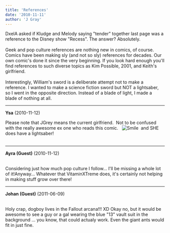 ```yaml
---
title: 'References'
date: '2010-11-11'
author: 'J Gray'
---
```


DxelA asked if Kludge and Melody saying "tender" together last page was a reference to the Disney show "Recess". The answer? Absolutely.<br><br>Geek and pop culture references are nothing new in comics, of course. Comics have been making sly (and not so sly) references for decades. Our own comic's done it since the very beginning. If you look hard enough you'll find references to such diverse topics as Kim Possible, 2001, and Keith's girlfriend.<br><br>Interestingly, William's sword is a deliberate attempt not to make a reference. I wanted to make a science fiction sword but NOT a lightsaber, so I went in the opposite direction. Instead of a blade of light, I made a blade of nothing at all.<br>

---
**Ysa** (2010-11-12)

Please note that JGrey means the current girlfriend.&nbsp; Not to be confused with the really awesome ex one who reads this comic.&nbsp;&nbsp; <img src="//smilies/smile.gif" alt="Smile" border="0">&nbsp;&nbsp;and&nbsp;SHE does have a lightsaber!<br><br>

---
**Ayra (Guest)** (2010-11-12)

<br>Considering just how much pop culture I follow... I'll be missing a whole lot of it!Anyway... Whatever that VitaminXTreme does, it's certainly not helping in making stuff grow over there!

---
**Johan (Guest)** (2011-06-09)

<br> Holy crap, dogboy lives in the Fallout arcana!!! XD Okay no, but it would be awesome to see a guy or a gal wearing the blue "13" vault suit in the background ... you know, that could actualy work. Even the giant ants would fit in just fine.<br>

